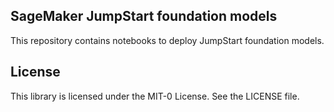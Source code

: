 ## SageMaker JumpStart foundation models

This repository contains notebooks to deploy JumpStart foundation models.

## License

This library is licensed under the MIT-0 License. See the LICENSE file.


